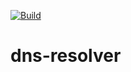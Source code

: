 [![Build](https://github.com/cssivision/dns-resolver/workflows/build/badge.svg)](
https://github.com/cssivision/dns-resolver/actions)

# dns-resolver
